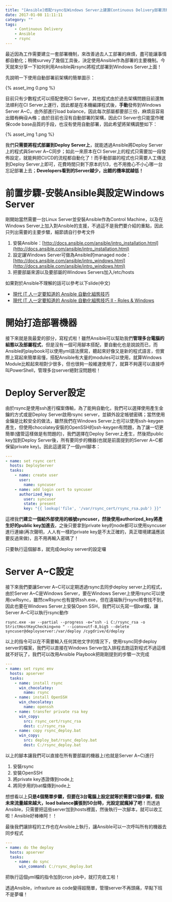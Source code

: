 ```yaml
---
title: "[Ansible]搭配rsync在Windows Server上建置Continuous Delivery部署流程"
date: 2017-01-08 11:11:11
category: ""
tags:
    - Continuous Delivery
    - Ansible
    - rsync
---
```

最近因為工作需要建立一套部署機制，來改善過去人工部署的麻煩，盡可能讓事情都自動化；稍微survey了幾個工具後，決定使用Ansible作為部署的主要機制。今天就來分享一下如何利用Ansible與rsync將程式部署到Windows Server上面！

<!-- more -->

先說明一下使用自動部署前架構的簡單圖示：

{% asset_img 0.png %}

目前只有少數程式可以搭配使用CI Server，其他程式由於過去架構問題目前還無法順利在CI Server上運行，因此都是在本機編譯程式後，**手動**發佈到Windows Server A~C，由外部進行load balance，因此每次部屬都要部三份，麻煩且容易出錯<del>有夠沒人性</del>；由於目前也沒有自動部署的架構，因此CI Server也只能當作確保code base品質的手段，也沒有使用自動部署，因此希望將架構調整如下：

{% asset_img 1.png %}

我們**只需要將程式部屬到Deploy Server上**，就能透過Ansible將Deploy Server上的程式與Server A~C同步；如此一來原本在CI Server上的程式只需要加一段發佈設定，就能夠把CI/CD的流程都自動化了！而手動部屬的程式也只需要人工傳送到Deploy Server上即可，花費時間只剩下原本的1/3，也不用擔心不小心哪一台忘記部署上去；**Developers看到的Server越少，出錯的機率就越低！**

# 前置步驟-安裝Ansible與設定Windows Server

剛開始當然需要一台Linux Server並安裝Ansible作為Control Machine，以及在Windows Server上加入對Ansible的支援，不過這不是我們要介紹的重點，因此只列出需要的主要步驟，細節請自行參考文件

1. 安裝Ansible：[http://docs.ansible.com/ansible/intro_installation.html](http://docs.ansible.com/ansible/intro_installation.html)
2. 設定讓Windows Server可做為Ansible的managed node：[http://docs.ansible.com/ansible/intro_windows.html](http://docs.ansible.com/ansible/intro_windows.html)
3. 把要部屬來源以及要部屬的Windows Servers加入/etc/hosts

如果對於Ansible不理解的話可以參考以下slide(中文)

- [現代 IT 人一定要知道的 Ansible 自動化組態技巧](http://www.slideshare.net/freezejonny/it-ansible)
- [現代 IT 人一定要知道的 Ansible 自動化組態技巧 Ⅱ - Roles & Windows](http://www.slideshare.net/freezejonny/it-ansible-64079747)

# 開始打造部署機器

接下來就是我最愛的部分，寫程式啦！雖然Ansible可以幫助我們**管理多台電腦的組態以及部屬程式**，但是沒有一個可用腳本搭配，要自動化也是說說而已，而Ansible的playbook可以使用yml語法撰寫，聽起來好像又是新的程式語言，但實際上寫起來簡單易懂，搭配Ansible有大量的modules可以使用，就算Windows Module比較起來相對少很多，但也很夠一般維運使用了，就算不夠還可以直接呼叫PowerShell，管理多台server絕對沒問題啦！

# Deploy Server設定

由於rsync是使用ssh進行檔案傳輸，為了能夠自動化，我們可以選擇使用產生金鑰的方式或是Deploy Server啟用rsync server，並額外設定帳號密碼；當然使用金鑰是比較安全的做法，雖然我們在Windows Server上也可以使用ssh-keygen產生，但使用chocolatey安裝的OpenSSH的ssh-keygen有問題，為了讓一切更簡單(儘管這樣做是有問題的)，我們選擇在Deploy Server上產生，然後把public key加到Deploy Server後，所有要同步的機器(也就是前面提到的Server A~C都保留private key)。因此這邊寫了一個yml腳本：

```yml
---
- name: set rsync cert
  hosts: DeployServer
  tasks:
    - name: create user
      user:
        name: syncuser
    - name: add login cert to syncuser
      authorized_key:
        user: syncuser
        state: present
        key: "{{ lookup('file', '/var/rsync_cert/rsync_rsa.pub') }}"
```

這裡我們**建立一個給外部使用的帳號syncuser，然後使用authorized_key將產生好的public key加進去**，之後只要拿到private key的node都可以使用syncuser進行連線(再次聲明，人人有一樣的private key是不太正確的，真正環境建議應該要反過來做)，且不用再輸入密碼了！

只要執行這個腳本，就完成deploy server的設定囉

# Server A~C設定

接下來我們要讓Server A~C可以定期透過rsync去同步deploy server上的程式，由於Server A~C是Windows Server，要在Windows Server上使用rsync可以使用cwRsync，雖然cwRsync也有提供ssh.exe，但在遠端執行rsync時會找不到，因此也要在Windows Server上安裝Open SSH，我們可以先寫一個bat檔，讓Server A~C可以執行rsync動作

```
rsync.exe -av --partial --progress -e="ssh -i C:/rsync_rsa -o StrictHostKeyChecking=no " --iconv=utf-8,big5 --delete syncuser@deployserver:/var/deploy /cygdrive/d/deploy
```

以上的指令可以在不需要輸入任何其他文字的情況下，使用rsync同步deploy server的檔案，我們可以直接在Windows Server加入排程去跑這對程式不過這樣就不好玩了，我們可以改用Ansible Playbook把剛剛提到的步驟一次完成

```yml
---
- name: set rsync env
  hosts: apserver
  tasks:
    - name: install rsync
      win_chocolatey:
        name: rsync
    - name: install OpenSSH
      win_chocolatey:
        name: openssh
    - name: transfer private rsa key
      win_copy:
        src: rsync_cert/rsync_rsa
        dest: c:/rsync_rsa
    - name: copy rsync_deploy.bat
      win_copy:
        src: deploy_bat/rsync_deploy.bat
        dest: C:/rsync_deploy.bat

```

以上的腳本讓我們可以直接在所有要部屬的機器上(也就是Server A~C)進行

1. 安裝rsync
2. 安裝OpenSSH
3. 將private key憑證傳到node上
4. 將同步用的bat檔傳到node上

想想看以上**只是4個簡單步驟，但要在3台電腦上設定就等於需要12個步驟，假設未來流量越來越大，load balance擴張到50台時，光設定就瘋掉了吧**！而透過Ansible，只需要把這些server加到hosts裡面，然後執行一次腳本，就可以收工啦！Ansible好棒棒阿！！

最後我們讓排程的工作也在Ansible上執行，讓Ansible可以一次呼叫所有的機器去同步程式

```yml
---
- name: do the deploy
  hosts: apserver
  tasks:
    - name: do sync
      win_command: C:/rsync_deploy.bat
```

把執行這個yml檔的指令加到cron job中，就打完收工啦！

透過Ansible，infrasture as code變得超簡單，管理server不再頭痛，早點下班不是夢囉！